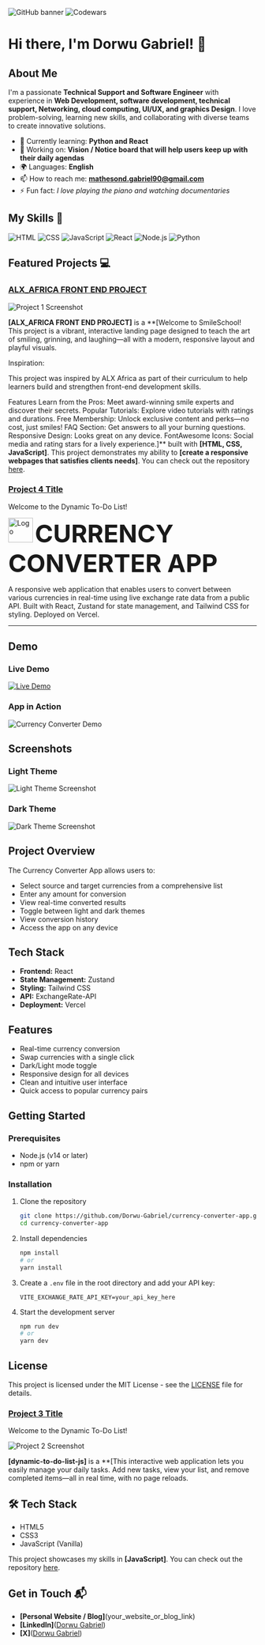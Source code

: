 ![GitHub banner](https://github.com/user-attachments/assets/6dae5024-50a2-4b7d-8712-7b1658c5222d)
![Codewars](https://www.codewars.com/users/mathesond900/badges/large)
# Hi there, I'm Dorwu Gabriel! 👋

## About Me 

I'm a passionate **Technical Support and Software Engineer** with experience in **Web Development, software development, technical support, Networking, cloud computing, UI/UX, and graphics Design**. I love problem-solving, learning new skills, and collaborating with diverse teams to create innovative solutions.

- 🌱 Currently learning: **Python and React**
- 🔭 Working on: **Vision / Notice board that will help users keep up with their daily agendas**
- 🌍 Languages: **English**
- 📫 How to reach me: **mathesond.gabriel90@gmail.com**
- ⚡ Fun fact: *I love playing the piano and watching documentaries*

## My Skills 🧠

![HTML](https://img.shields.io/badge/-HTML-E34F26?style=flat-square&logo=html5&logoColor=white)
![CSS](https://img.shields.io/badge/-CSS-1572B6?style=flat-square&logo=css3&logoColor=white)
![JavaScript](https://img.shields.io/badge/-JavaScript-F7DF1E?style=flat-square&logo=javascript&logoColor=black)
![React](https://img.shields.io/badge/-React-61DAFB?style=flat-square&logo=react&logoColor=black)
![Node.js](https://img.shields.io/badge/-Node.js-339933?style=flat-square&logo=node.js&logoColor=white)
![Python](https://img.shields.io/pypi/v/:packageName
)

## Featured Projects 💻

### [ALX_AFRICA FRONT END PROJECT](https://github.com/Dorwu-Gabriel/alx_html_css/blob/main/css_advanced)

![Project 1 Screenshot](https://github.com/Dorwu-Gabriel/alx_html_css/blob/main/css_advanced/img/Header_banner.jpg)

**[ALX_AFRICA FRONT END PROJECT]** is a **[Welcome to SmileSchool! This project is a vibrant, interactive landing page designed to teach the art of smiling, grinning, and laughing—all with a modern, responsive layout and playful visuals.

Inspiration:

This project was inspired by ALX Africa as part of their curriculum to help learners build and strengthen front-end development skills.

Features
Learn from the Pros: Meet award-winning smile experts and discover their secrets.
Popular Tutorials: Explore video tutorials with ratings and durations.
Free Membership: Unlock exclusive content and perks—no cost, just smiles!
FAQ Section: Get answers to all your burning questions.
Responsive Design: Looks great on any device.
FontAwesome Icons: Social media and rating stars for a lively experience.]** built with **[HTML, CSS, JavaScript]**. This project demonstrates my ability to **[create a responsive webpages that satisfies clients needs]**. You can check out the repository [here](https://github.com/Dorwu-Gabriel/alx_html_css/blob/main/css_advanced/README.md).

### [Project 4 Title](https://github.com/Dorwu-Gabriel/dynamic-to-do-list-js)
Welcome to the Dynamic To-Do List!
<p align="left">
  <img src="./src/assets/logo.png" alt="Logo" width="50"/>
  <strong style="font-size:50px;"> CURRENCY CONVERTER APP</strong>
</p>
  A responsive web application that enables users to convert between various currencies in real-time using live exchange rate data from a public API.
  Built with React, Zustand for state management, and Tailwind CSS for styling. Deployed on Vercel.


---

## Demo

### Live Demo
[![Live Demo](https://img.shields.io/badge/View-Live%20Demo-green?style=for-the-badge)](https://currency-converter-app-57lk.vercel.app/)

### App in Action
![Currency Converter Demo](./src/assets/CurrencyApp-Demo.gif)

## Screenshots

### Light Theme
![Light Theme Screenshot](./src/assets/CurrencyApp-Light-Theme.png)

### Dark Theme
![Dark Theme Screenshot](./src/assets/CurrencyApp-Dark-Theme.png)

## Project Overview
The Currency Converter App allows users to:
- Select source and target currencies from a comprehensive list
- Enter any amount for conversion
- View real-time converted results
- Toggle between light and dark themes
- View conversion history
- Access the app on any device

## Tech Stack
- **Frontend:** React
- **State Management:** Zustand
- **Styling:** Tailwind CSS
- **API:** ExchangeRate-API
- **Deployment:** Vercel

## Features
- Real-time currency conversion
- Swap currencies with a single click
- Dark/Light mode toggle
- Responsive design for all devices
- Clean and intuitive user interface
- Quick access to popular currency pairs

## Getting Started

### Prerequisites
- Node.js (v14 or later)
- npm or yarn

### Installation
1. Clone the repository
   ```bash
   git clone https://github.com/Dorwu-Gabriel/currency-converter-app.git
   cd currency-converter-app
   ```
2. Install dependencies
   ```bash
   npm install
   # or
   yarn install
   ```
3. Create a `.env` file in the root directory and add your API key:
   ```
   VITE_EXCHANGE_RATE_API_KEY=your_api_key_here
   ```
4. Start the development server
   ```bash
   npm run dev
   # or
   yarn dev
   ```

## License
This project is licensed under the MIT License - see the [LICENSE](LICENSE) file for details.

### [Project 3 Title](https://github.com/Dorwu-Gabriel/dynamic-to-do-list-js)
Welcome to the Dynamic To-Do List!

![Project 2 Screenshot](https://github.com/Dorwu-Gabriel/dynamic-to-do-list-js/blob/main/To_Do_List_Demo.gif)

**[dynamic-to-do-list-js]** is a **[This interactive web application lets you easily manage your daily tasks. Add new tasks, view your list, and remove completed items—all in real time, with no page reloads.

## 🛠️ Tech Stack

- HTML5
- CSS3
- JavaScript (Vanilla)

This project showcases my skills in **[JavaScript]**. You can check out the repository [here](https://github.com/Dorwu-Gabriel/dynamic-to-do-list-js).

## Get in Touch 📬

- **[Personal Website / Blog]**(your_website_or_blog_link)
- **[LinkedIn]**([Dorwu Gabriel](https://www.linkedin.com/in/dorwu-gabriel-6b34701a3/))
- **[X]**([Dorwu Gabriel](https://www.linkedin.com/in/dorwu-gabriel-6b34701a3/))




<!-- Hi, I'm Gabriel, a Technical Support and Software Engineer with a passion for technology, problem-solving, and innovation.
I hold a Bachelors of Applied Science in Information Technology Degree and have experience in technical support, cloud computing, and software 
development. My journey in tech has been fueled by a strong desire to learn, grow, and create solutions that make a difference.
- 📫 How to reach me on mathesond.gabriel90@gmail.com -->

<!---
mathesond900/mathesond900 is a ✨ special ✨ repository because its `README.md` (this file) appears on your GitHub profile.
You can click the Preview link to take a look at your changes.
--->


